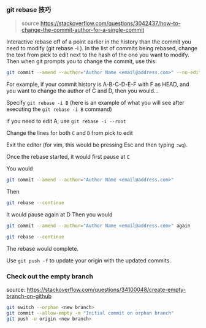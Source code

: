 ### git rebase 技巧
> source https://stackoverflow.com/questions/3042437/how-to-change-the-commit-author-for-a-single-commit

Interactive rebase off of a point earlier in the history than the commit you need to modify (git rebase -i <earliercommit>). In the list of commits being rebased, change the text from pick to edit next to the hash of the one you want to modify. Then when git prompts you to change the commit, use this:

```bash
git commit --amend --author="Author Name <email@address.com>" --no-edit
```
For example, if your commit history is A-B-C-D-E-F with F as HEAD, and you want to change the author of C and D, then you would...

Specify `git rebase -i B` (here is an example of what you will see after executing the `git rebase -i B` command)

if you need to edit A, use `git rebase -i --root`

Change the lines for both `C` and `D` from pick to edit

Exit the editor (for vim, this would be pressing Esc and then typing `:wq`).

Once the rebase started, it would first pause at `C`
  
You would 
```bash
git commit --amend --author="Author Name <email@address.com>"
```
Then 
```bash
git rebase --continue
```
It would pause again at D
Then you would 
```bash
git commit --amend --author="Author Name <email@address.com>" again

git rebase --continue
```
The rebase would complete.

Use `git push -f` to update your origin with the updated commits.


### Check out the empty branch
source: https://stackoverflow.com/questions/34100048/create-empty-branch-on-github
```bash
git switch --orphan <new branch>
git commit --allow-empty -m "Initial commit on orphan branch"
git push -u origin <new branch>
```
